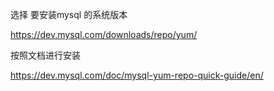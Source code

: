 选择 要安装mysql 的系统版本

https://dev.mysql.com/downloads/repo/yum/




按照文档进行安装

https://dev.mysql.com/doc/mysql-yum-repo-quick-guide/en/